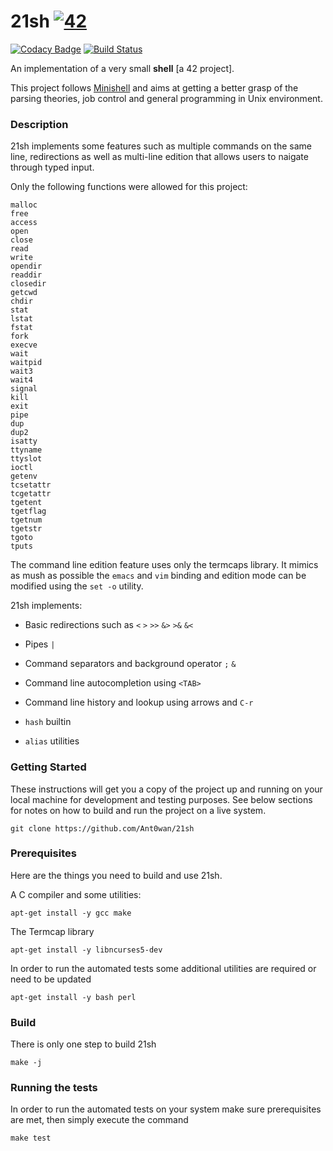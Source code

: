 # 21sh [![42](https://i.imgur.com/9NXfcit.jpg)](i.imgur.com/9NXfcit.jpg)
[![Codacy Badge](https://api.codacy.com/project/badge/Grade/d9485b7923204fa3b69323aee56e4506)](https://www.codacy.com/manual/antoinepaulbarthelemy/42sh?utm_source=github.com&amp;utm_medium=referral&amp;utm_content=Ant0wan/42sh&amp;utm_campaign=Badge_Grade) [![Build Status](https://travis-ci.org/Ant0wan/21sh.svg?branch=master)](https://travis-ci.org/Ant0wan/21sh)

An implementation of a very small **shell** [a 42 project].

This project follows [Minishell](https://github.com/Ant0wan/Minishell) and aims at getting a better grasp of the parsing theories, job control and general programming in Unix environment.


### Description

21sh implements some features such as multiple commands on the same line, redirections as well as multi-line edition that allows users to naigate through typed input.

Only the following functions were allowed for this project:
```
malloc
free
access
open
close
read
write
opendir
readdir
closedir
getcwd
chdir
stat
lstat
fstat
fork
execve
wait
waitpid
wait3
wait4
signal
kill
exit
pipe
dup
dup2
isatty
ttyname
ttyslot
ioctl
getenv
tcsetattr
tcgetattr
tgetent
tgetflag
tgetnum
tgetstr
tgoto
tputs
```

The command line edition feature uses only the termcaps library. It mimics as mush as possible the `emacs` and `vim` binding and edition mode can be modified using the `set -o` utility.

21sh implements:

- Basic redirections such as `<` `>` `>>` `&>` `>&` `&<`

- Pipes `|`

- Command separators and background operator `;` `&`

- Command line autocompletion using `<TAB>`

- Command line history and lookup using arrows and `C-r`

- `hash` builtin

- `alias` utilities


### Getting Started

These instructions will get you a copy of the project up and running on your local machine for development and testing purposes. See below sections for notes on how to build and run the project on a live system.

```shell=
git clone https://github.com/Ant0wan/21sh
```


### Prerequisites

Here are the things you need to build and use 21sh.

A C compiler and some utilities:
```shell=
apt-get install -y gcc make
```

The Termcap library
```shell=
apt-get install -y libncurses5-dev
```

In order to run the automated tests some additional utilities are required or need to be updated
```shell=
apt-get install -y bash perl
```


### Build

There is only one step to build 21sh

```shell=
make -j
```


### Running the tests

In order to run the automated tests on your system make sure prerequisites are met, then simply execute the command
```shell=
make test
```
